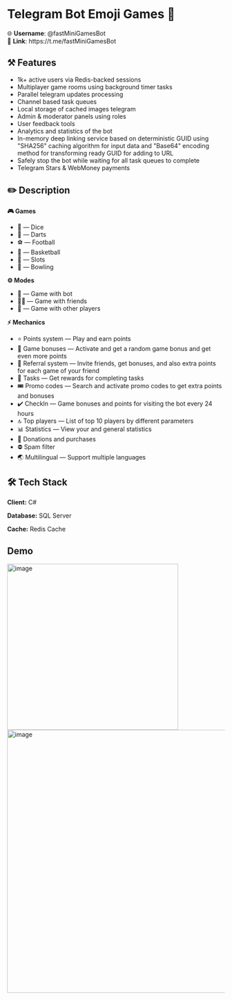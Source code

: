 # Telegram Bot Emoji Games 🚀

<p>
  <span style="font-weight: 400;">🌐 <strong>Username</strong>: @fastMiniGamesBot
    <br />🔗 <strong>Link</strong>: https://t.me/fastMiniGamesBot</span>
</p>

## ⚒️ Features

<ul>
  <li style="font-weight: 400;" aria-level="2"><span style="font-weight: 400;">1k+ active users via Redis-backed sessions</span></li>
  <li style="font-weight: 400;" aria-level="2"><span style="font-weight: 400;">Multiplayer game rooms using background timer tasks</span></li>
  <li style="font-weight: 400;" aria-level="2"><span style="font-weight: 400;">Parallel telegram updates processing</span></li>
  <li style="font-weight: 400;" aria-level="2"><span style="font-weight: 400;">Channel based task queues</span></li>
  <li style="font-weight: 400;" aria-level="2"><span style="font-weight: 400;">Local storage of cached images telegram</span></li>
  <li style="font-weight: 400;" aria-level="2"><span style="font-weight: 400;">Admin &amp; moderator panels using roles</span></li>
  <li style="font-weight: 400;" aria-level="2"><span style="font-weight: 400;">User feedback tools</span></li>
  <li style="font-weight: 400;" aria-level="2"><span style="font-weight: 400;">Analytics and statistics of the bot</span></li>
  <li style="font-weight: 400;" aria-level="2"><span style="font-weight: 400;">In-memory deep linking service based on deterministic GUID using "SHA256" caching algorithm for input data and "Base64" encoding method for transforming ready GUID for adding to URL</span></li>
  <li style="font-weight: 400;" aria-level="2"><span style="font-weight: 400;">Safely stop the bot while waiting for all task queues to complete</span></li>
  <li style="font-weight: 400;" aria-level="2"><span style="font-weight: 400;">Telegram Stars &amp; WebMoney payments</span></li>
</ul>

## ✏️ Description

**🎮 Games**
<ul>
  <li style="font-weight: 400;" aria-level="2"><span style="font-weight: 400;">🎲 &mdash; Dice</span></li>
  <li style="font-weight: 400;" aria-level="2"><span style="font-weight: 400;">🎯 &mdash; Darts</span></li>
  <li style="font-weight: 400;" aria-level="2"><span style="font-weight: 400;">⚽️ &mdash; Football</span></li>
  <li style="font-weight: 400;" aria-level="2"><span style="font-weight: 400;">🏀 &mdash; Basketball</span></li>
  <li style="font-weight: 400;" aria-level="2"><span style="font-weight: 400;">🎰 &mdash; Slots</span></li>
  <li style="font-weight: 400;" aria-level="2"><span style="font-weight: 400;">🎳 &mdash; Bowling</span></li>
</ul>

**⚙️ Modes**
<ul>
  <li style="font-weight: 400;" aria-level="2"><span style="font-weight: 400;">👤 &mdash; Game with bot</span></li>
  <li style="font-weight: 400;" aria-level="2"><span style="font-weight: 400;">👥🔐 &mdash; Game with friends</span></li>
  <li style="font-weight: 400;" aria-level="2"><span style="font-weight: 400;">👥 &mdash; Game with other players</span></li>
</ul>

**⚡️ Mechanics**
<ul>
  <li style="font-weight: 400;" aria-level="2"><span style="font-weight: 400;">⭐️ Points system &mdash; Play and earn points</span></li>
  <li style="font-weight: 400;" aria-level="2"><span style="font-weight: 400;">🎁 Game bonuses &mdash; Activate and get a random game bonus and get even more points</span></li>
  <li style="font-weight: 400;" aria-level="2"><span style="font-weight: 400;">🤝 Referral system &mdash; Invite friends, get bonuses, and also extra points for each game of your friend</span></li>
  <li style="font-weight: 400;" aria-level="2"><span style="font-weight: 400;">💼 Tasks &mdash; Get rewards for completing tasks</span></li>
  <li style="font-weight: 400;" aria-level="2"><span style="font-weight: 400;">🎟 Promo codes &mdash; Search and activate promo codes to get extra points and bonuses</span></li>
  <li style="font-weight: 400;" aria-level="2"><span style="font-weight: 400;">✔️ CheckIn &mdash; Game bonuses and points for visiting the bot every 24 hours</span></li>
  <li style="font-weight: 400;" aria-level="2"><span style="font-weight: 400;">🔝 Top players &mdash; List of top 10 players by different parameters</span></li>
  <li style="font-weight: 400;" aria-level="2"><span style="font-weight: 400;">📊 Statistics &mdash; View your and general statistics</span></li>
  <li style="font-weight: 400;" aria-level="2"><span style="font-weight: 400;">💸 Donations and purchases</span></li>
  <li style="font-weight: 400;" aria-level="2"><span style="font-weight: 400;">⛔️ Spam filter</span></li>
  <li style="font-weight: 400;" aria-level="2"><span style="font-weight: 400;">🌏 Multilingual &mdash; Support multiple languages</span></li>
</ul>

## 🛠 Tech Stack

**Client:** C#

**Database:** SQL Server

**Cache:** Redis Cache

## Demo

<img width="396" height="384" alt="image" src="https://github.com/user-attachments/assets/2f2d3a8f-4865-4f86-b7f8-2ceabe431999" />
<img width="842" height="608" alt="image" src="https://github.com/user-attachments/assets/3426cad9-fec9-4d5c-9227-2896c14f06f4" />

